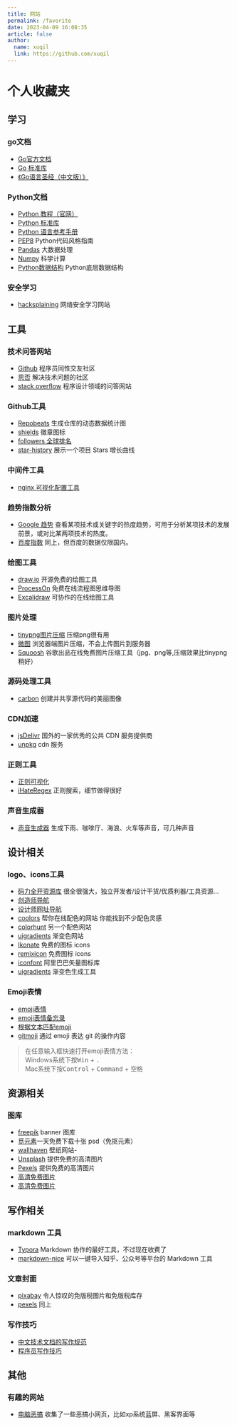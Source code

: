 ```yaml
---
title: 网站
permalink: /favorite
date: 2023-04-09 16:08:35
article: false
author: 
  name: xuqil
  link: https://github.com/xuqil
---
```

# 个人收藏夹

<!-- more -->

## 学习

### go文档

- [Go官方文档](https://golang.google.cn/)
- [Go 标准库](https://golang.google.cn/pkg/)
- [《Go语言圣经（中文版）》](https://books.studygolang.com/gopl-zh/)

### Python文档

- [Python 教程（官网）](https://docs.python.org/zh-cn/3/tutorial/index.html)
- [Python 标准库](https://docs.python.org/zh-cn/3/tutorial/index.html)
- [Python 语言参考手册](https://docs.python.org/zh-cn/3/tutorial/index.html)
- [PEP8](https://peps.python.org/pep-0008/) Python代码风格指南
- [Pandas](https://pandas.pydata.org/docs/#) 大数据处理
- [Numpy](https://www.numpy.org.cn/en/) 科学计算
- [Python数据结构](https://realpython.com/python-data-structures/) Python底层数据结构


### 安全学习

- [hacksplaining](https://www.hacksplaining.com/lessons) 网络安全学习网站

## 工具

### 技术问答网站

* [Github](https://github.com/) 程序员同性交友社区
* [思否](https://segmentfault.com/) 解决技术问题的社区
* [stack overflow](https://stackoverflow.com/) 程序设计领域的问答网站

### Github工具

* [Repobeats](https://repobeats.axiom.co/) 生成仓库的动态数据统计图
* [shields](https://shields.io/) 徽章图标
* [followers 全球排名](https://wangchujiang.com/github-rank/index.html)
* [star-history](https://star-history.t9t.io/) 展示一个项目 Stars 增长曲线


### 中间件工具

- [nginx 可视化配置工具](https://www.digitalocean.com/community/tools/nginx?global.app.lang=zhCN)

### 趋势指数分析

* [Google 趋势](https://trends.google.com/trends) 查看某项技术或关键字的热度趋势，可用于分析某项技术的发展前景，或对比某两项技术的热度。
* [百度指数](https://index.baidu.com/v2/index.html#/) 同上，但百度的数据仅限国内。

### 绘图工具

* [draw.io](https://drawio-app.com/) 开源免费的绘图工具
* [ProcessOn](https://www.processon.com/) 免费在线流程图思维导图
* [Excalidraw](https://excalidraw.com/) 可协作的在线绘图工具


### 图片处理

* [tinypng图片压缩](https://tinypng.com) 压缩png很有用
* [微图](https://devtool.tech/tiny-image) 浏览器端图片压缩，不会上传图片到服务器
* [Squoosh](https://squoosh.app/) 谷歌出品在线免费图片压缩工具（jpg、png等,压缩效果比tinypng稍好）


### 源码处理工具

* [carbon](https://carbon.now.sh/) 创建并共享源代码的美丽图像

### CDN加速

* [jsDelivr](http://www.jsdelivr.com/) 国外的一家优秀的公共 CDN 服务提供商
* [unpkg](https://unpkg.com/) cdn 服务

### 正则工具

* [正则可视化](https://regex101.com/)
* [iHateRegex](https://ihateregex.io/) 正则搜索，细节做得很好

### 声音生成器

- [声音生成器](https://neal.fun/ambient-chaos/) 生成下雨、咖啡厅、海浪、火车等声音，可几种声音

## 设计相关

### logo、icons工具

- [码力全开资源库](https://maliquankai.com/designnav/) 很全很强大，独立开发者/设计干货/优质利器/工具资源...
- [创造师导航](http://chuangzaoshi.com/)
- [设计师网址导航](http://hao.uisdc.com/)
- [coolors](https://coolors.co/) 帮你在线配色的网站 你能找到不少配色灵感
- [colorhunt](http://colorhunt.co/) 另一个配色网站
- [uigradients](https://uigradients.com/#SummerDog) 渐变色网站
- [Ikonate](https://github.com/mikolajdobrucki/ikonate) 免费的图标 icons
- [remixicon](https://remixicon.com/) 免费图标 icons
- [iconfont](https://www.iconfont.cn/) 阿里巴巴矢量图标库
- [uigradients](https://uigradients.com/) 渐变色生成工具

### Emoji表情

* [emoji表情](https://emojipedia.org/)
* [emoji表情备忘录](https://www.webfx.com/tools/emoji-cheat-sheet)
* [根据文本匹配emoji](https://translate.yandex.com/?lang=zh-emj)
* [gitmoji](https://github.com/carloscuesta/gitmoji) 通过 emoji 表达 git 的操作内容

> 在任意输入框快速打开emoji表情方法：<br/>
> Windows系统下按<kbd>Win</kbd> + <kbd>.</kbd><br/>
> Mac系统下按<kbd>Control</kbd> + <kbd>Command</kbd> + <kbd>空格</kbd>

## 资源相关

### 图库

- [freepik](https://www.freepik.com/) banner 图库
- [觅元素](http://www.51yuansu.com/)一天免费下载十张 psd（免抠元素）
- [wallhaven](https://alpha.wallhaven.cc/) 壁纸网站-
- [Unsplash](https://unsplash.com/) 提供免费的高清图片
- [Pexels](https://www.pexels.com/zh-cn/) 提供免费的高清图片
- [高清免费图片](https://www.pexels.com/)
- [高清免费图片](https://unsplash.com/)


## 写作相关

### markdown 工具

* [Typora](https://typora.io/) Markdown 协作的最好工具，不过现在收费了
* [markdown-nice](https://editor.mdnice.com/) 可以一键导入知乎、公众号等平台的 Markdown 工具

### 文章封面

* [pixabay](https://pixabay.com/) 令人惊叹的免版税图片和免版税库存
* [pexels](https://www.pexels.com/zh-cn/discover/) 同上

### 写作技巧

* [中文技术文档的写作规范](https://www.ruanyifeng.com/blog/2016/10/document_style_guide.html)
* [程序员写作技巧](https://www.zhihu.com/org/teng-xun-ji-zhu-gong-cheng)

## 其他

### 有趣的网站

- [电脑恶搞](https://pranx.com/) 收集了一些恶搞小网页，比如xp系统蓝屏、黑客界面等
